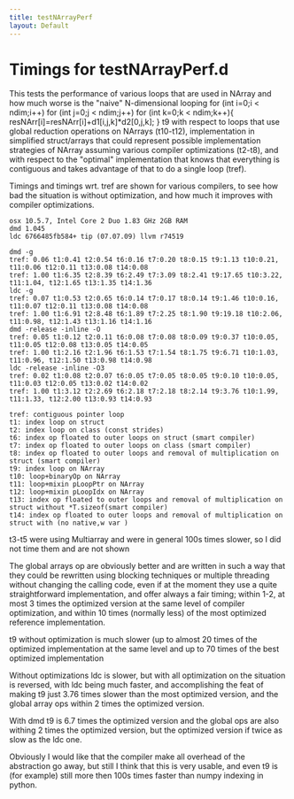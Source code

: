 ```yaml
---
title: testNArrayPerf
layout: Default
---
```

Timings for testNArrayPerf.d
============================

This tests the performance of various loops that are used in NArray and how much worse is the "naive" N-dimensional looping
        for (int i=0;i < ndim;i++)
        for (int j=0;j < ndim;j++)
        for (int k=0;k < ndim;k++){
            resNArr[i]=resNArr[i]+d1[i,j,k]*d2[0,j,k];
        }
t9 with respect to loops that use global reduction operations on NArrays (t10-t12), implementation in simplified struct/arrays that could represent possible implementation strategies of NArray assuming various compiler optimizations (t2-t8), and with respect to the "optimal" implementation that knows that everything is contiguous and takes advantage of that to do a single loop (tref).

Timings and timings wrt. tref are shown for various compilers, to see how bad the situation is without optimization, and how much it improves with compiler optimizations.

    osx 10.5.7, Intel Core 2 Duo 1.83 GHz 2GB RAM
    dmd 1.045
    ldc 6766485fb584+ tip (07.07.09) llvm r74519

    dmd -g
    tref: 0.06 t1:0.41 t2:0.54 t6:0.16 t7:0.20 t8:0.15 t9:1.13 t10:0.21, t11:0.06 t12:0.11 t13:0.08 t14:0.08
    tref: 1.00 t1:6.35 t2:8.39 t6:2.49 t7:3.09 t8:2.41 t9:17.65 t10:3.22, t11:1.04, t12:1.65 t13:1.35 t14:1.36
    ldc -g
    tref: 0.07 t1:0.53 t2:0.65 t6:0.14 t7:0.17 t8:0.14 t9:1.46 t10:0.16, t11:0.07 t12:0.11 t13:0.08 t14:0.08
    tref: 1.00 t1:6.91 t2:8.48 t6:1.89 t7:2.25 t8:1.90 t9:19.18 t10:2.06, t11:0.98, t12:1.43 t13:1.16 t14:1.16
    dmd -release -inline -O
    tref: 0.05 t1:0.12 t2:0.11 t6:0.08 t7:0.08 t8:0.09 t9:0.37 t10:0.05, t11:0.05 t12:0.08 t13:0.05 t14:0.05
    tref: 1.00 t1:2.16 t2:1.96 t6:1.53 t7:1.54 t8:1.75 t9:6.71 t10:1.03, t11:0.96, t12:1.50 t13:0.98 t14:0.98
    ldc -release -inline -O3
    tref: 0.02 t1:0.08 t2:0.07 t6:0.05 t7:0.05 t8:0.05 t9:0.10 t10:0.05, t11:0.03 t12:0.05 t13:0.02 t14:0.02
    tref: 1.00 t1:3.12 t2:2.69 t6:2.18 t7:2.18 t8:2.14 t9:3.76 t10:1.99, t11:1.33, t12:2.00 t13:0.93 t14:0.93

    tref: contiguous pointer loop
    t1: index loop on struct
    t2: index loop on class (const strides)
    t6: index op floated to outer loops on struct (smart compiler)
    t7: index op floated to outer loops on class (smart compiler)
    t8: index op floated to outer loops and removal of multiplication on struct (smart compiler)
    t9: index loop on NArray
    t10: loop+binaryOp on NArray
    t11: loop+mixin pLoopPtr on NArray
    t12: loop+mixin pLoopIdx on NArray
    t13: index op floated to outer loops and removal of multiplication on struct without *T.sizeof(smart compiler)
    t14: index op floated to outer loops and removal of multiplication on struct with (no native,w var )

t3-t5 were using Multiarray and were in general 100s times slower, so I did not time them and are not shown

The global arrays op are obviously better and are written in such a way that they could be rewritten using blocking techniques or multiple threading without changing the calling code, even if at the moment they use a quite straightforward implementation, and offer always a fair timing; within 1-2, at most 3 times the optimized version at the same level of compiler optimization, and within 10 times (normally less) of the most optimized reference implementation.

t9 without optimization is much slower (up to almost 20 times of the optimized implementation at the same level and up to 70 times of the best optimized implementation

Without optimizations ldc is slower, but with all optimization on the situation is reversed, with ldc being much faster, and accomplishing the feat of making t9 just 3.76 times slower than the most optimized version, and the global array ops within 2 times the optimized version.

With dmd t9 is 6.7 times the optimized version and the global ops are also withing 2 times the optimized version, but the optimized version if twice as slow as the ldc one.

Obviously I would like that the compiler make all overhead of the abstraction go away, but still I think that this is very usable, and even t9 is (for example) still more then 100s times faster than numpy indexing in python.
